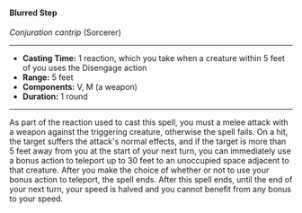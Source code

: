 #### Blurred Step
*Conjuration cantrip* (Sorcerer)
___
- **Casting Time:** 1 reaction, which you take when a creature within 5 feet of you uses the Disengage action
- **Range:** 5 feet
- **Components:** V, M (a weapon)
- **Duration:** 1 round
---
As part of the reaction used to cast this spell, you must a melee attack with a weapon against the triggering creature, otherwise the spell fails. On a hit, the target suffers the attack's normal effects, and if the target is more than 5 feet away from you at the start of your next turn, you can immediately use a bonus action to teleport up to 30 feet to an unoccupied space adjacent to that creature. After you make the choice of whether or not to use your bonus action to teleport, the spell ends. After this spell ends, until the end of your next turn, your speed is halved and you cannot benefit from any bonus to your speed.

